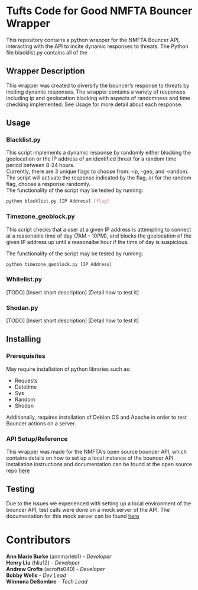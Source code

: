 # Tufts Code for Good NMFTA Bouncer Wrapper
This repository contains a python wrapper for the NMFTA Bouncer API, interacting with the API to incite dynamic responses to threats. The Python file blacklist.py contains all of the 

 ## Wrapper Description
This wrapper was created to diversify the bouncer’s response to threats by inciting dynamic responses. The wrapper contains a variety of responses including ip and geolocation blocking with aspects of randomness and time checking implemented. See Usage for more detail about each response.


## Usage

### Blacklist.py
This script implements a dynamic response by randomly either blocking the geolocation or the IP address of an identified threat for a random time period between 8-24 hours.  
Currently, there are 3 unique flags to choose from: -ip, -geo, and -random. The script will activate the response indicated by the flag, or for the random flag, choose a response randomly.  
The functionality of the script may be tested by running:
```bash
python blacklist.py [IP Address] [flag]
```

### Timezone_geoblock.py
This script checks that a user at a given IP address is attempting to connect at a reasonable time of day (7AM - 10PM), and blocks the geolocation of the given IP address up until a reasonalbe hour if the time of day is suspicious.

The functionality of the script may be tested by running:
```bash
python timezone_geoblock.py [IP Address]
```

### Whitelist.py
[TODO]
[Insert short description]
[Detail how to test it]

### Shodan.py
[TODO]
[Insert short description]
[Detail how to test it]


## **Installing**

### **Prerequisites**
May require installation of python libraries such as:  
* Requests
* Datetime
* Sys
* Random
* Shodan  

Additionally, requires installation of Debian OS and Apache in order to test Bouncer actions on a server.

### **API Setup/Reference**
This wrapper was made for the NMFTA's open source bouncer API, which contains details on how to set up a
local instance of the bouncer API. Installation instructions and documentation can be found at the open 
source repo [here](https://github.com/nmfta-repo/nmfta-bouncer)

## **Testing**

Due to the issues we experienced with setting up a local environment of the bouncer API, test calls were 
done on a mock server of the API. The documentation for this mock server can be found [here](https://nmftabouncer.docs.apiary.io/#)


# **Contributors**
**Ann Marie Burke** (annmarieb1) - *Developer*   
**Henry Liu** (hliu12) - *Developer*  
**Andrew Crofts** (acrofts040) - *Developer*  
**Bobby Wells** - *Dev Lead*  
**Winnona DeSombre** - *Tech Lead*  
